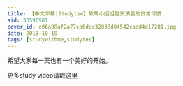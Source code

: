 ```yaml
---
title: 【中文字幕|Studytee】软萌小姐姐每天清晨的日常习惯
aid: 30596981
cover_id: c06a88af2a77ca6dec32838d04542cadd4d17281.jpg
date: 2018-10-19
tags: [studywithme,studytee]
---
```

希望大家每一天也有一个美好的开始。

更多study video请戳[这里](https://wblearn.github.io/study-video/)
